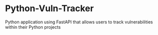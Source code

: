 # Python-Vuln-Tracker
Python application using FastAPI that allows users to track vulnerabilities within their Python projects
